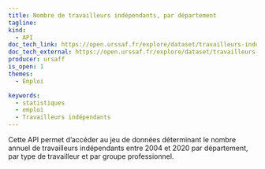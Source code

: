 ```yaml
---
title: Nombre de travailleurs indépendants, par département
tagline:
kind:
  - API
doc_tech_link: https://open.urssaf.fr/explore/dataset/travailleurs-independants-par-departement/information/
doc_tech_external: https://open.urssaf.fr/explore/dataset/travailleurs-independants-par-departement/api/
producer: ursaff
is_open: 1
themes:
  - Emploi

keywords:
  - statistiques
  - emploi
  - Travailleurs indépendants
---
```


Cette API permet d’accéder au jeu de données déterminant le nombre annuel de travailleurs indépendants entre 2004 et 2020 par département, par type de travailleur et par groupe professionnel.
